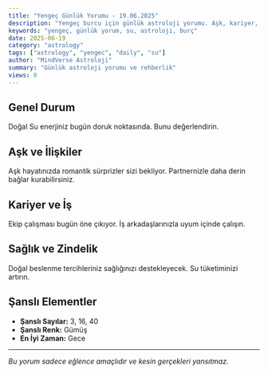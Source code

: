 ```yaml
---
title: "Yengeç Günlük Yorumu - 19.06.2025"
description: "Yengeç burcu için günlük astroloji yorumu. Aşk, kariyer, sağlık ve genel rehberlik."
keywords: "yengeç, günlük yorum, su, astroloji, burç"
date: 2025-06-19
category: "astrology"
tags: ["astrology", "yengec", "daily", "su"]
author: "MindVerse Astroloji"
summary: "Günlük astroloji yorumu ve rehberlik"
views: 0
---
```


## Genel Durum

Doğal Su enerjiniz bugün doruk noktasında. Bunu değerlendirin.

## Aşk ve İlişkiler

Aşk hayatınızda romantik sürprizler sizi bekliyor. Partnernizle daha derin bağlar kurabilirsiniz.

## Kariyer ve İş

Ekip çalışması bugün öne çıkıyor. İş arkadaşlarınızla uyum içinde çalışın.

## Sağlık ve Zindelik

Doğal beslenme tercihleriniz sağlığınızı destekleyecek. Su tüketiminizi artırın.

## Şanslı Elementler

- **Şanslı Sayılar:** 3, 16, 40
- **Şanslı Renk:** Gümüş
- **En İyi Zaman:** Gece

---

*Bu yorum sadece eğlence amaçlıdır ve kesin gerçekleri yansıtmaz.*
